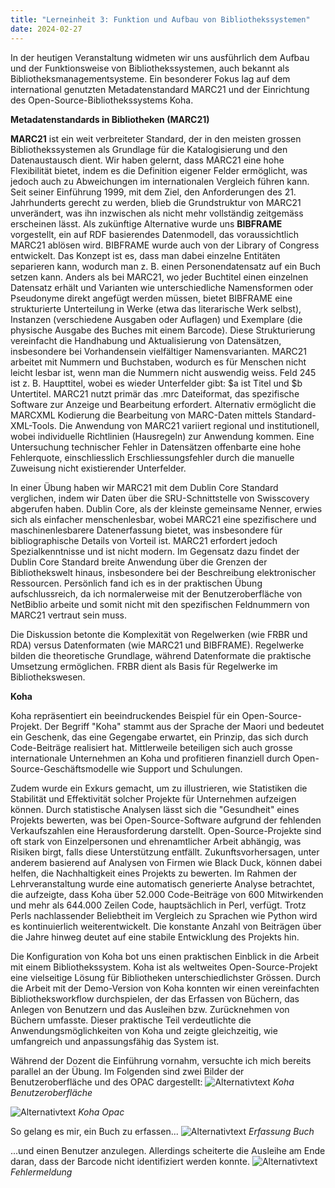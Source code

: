 ```yaml
---
title: "Lerneinheit 3: Funktion und Aufbau von Bibliothekssystemen"
date: 2024-02-27 
---
```

In der heutigen Veranstaltung widmeten wir uns ausführlich dem Aufbau und der Funktionsweise von Bibliothekssystemen, auch bekannt als Bibliotheksmanagementsysteme. Ein besonderer Fokus lag auf dem international genutzten Metadatenstandard MARC21 und der Einrichtung des Open-Source-Bibliothekssystems Koha.

**Metadatenstandards in Bibliotheken (MARC21)**

**MARC21** ist ein weit verbreiteter Standard, der in den meisten grossen Bibliothekssystemen als Grundlage für die Katalogisierung und den Datenaustausch dient. Wir haben gelernt, dass MARC21 eine hohe Flexibilität bietet, indem es die Definition eigener Felder ermöglicht, was jedoch auch zu Abweichungen im internationalen Vergleich führen kann. Seit seiner Einführung 1999, mit dem Ziel, den Anforderungen des 21. Jahrhunderts gerecht zu werden, blieb die Grundstruktur von MARC21 unverändert, was ihn inzwischen als nicht mehr vollständig zeitgemäss erscheinen lässt. Als zukünftige Alternative wurde uns **BIBFRAME** vorgestellt, ein auf RDF basierendes Datenmodell, das voraussichtlich MARC21 ablösen wird. BIBFRAME wurde auch von der Library of Congress entwickelt. Das Konzept ist es, dass man dabei einzelne Entitäten separieren kann, wodurch man z. B. einen Personendatensatz auf ein Buch setzen kann. Anders als bei MARC21, wo jeder Buchtitel einen einzelnen Datensatz erhält und Varianten wie unterschiedliche Namensformen oder Pseudonyme direkt angefügt werden müssen, bietet BIBFRAME eine strukturierte Unterteilung in Werke (etwa das literarische Werk selbst), Instanzen (verschiedene Ausgaben oder Auflagen) und Exemplare (die physische Ausgabe des Buches mit einem Barcode). Diese Strukturierung vereinfacht die Handhabung und Aktualisierung von Datensätzen, insbesondere bei Vorhandensein vielfältiger Namensvarianten. MARC21 arbeitet mit Nummern und Buchstaben, wodurch es für Menschen nicht leicht lesbar ist, wenn man die Nummern nicht auswendig weiss. Feld 245 ist z. B. Haupttitel, wobei es wieder Unterfelder gibt: $a ist Titel und $b Untertitel. MARC21 nutzt primär das .mrc Dateiformat, das spezifische Software zur Anzeige und Bearbeitung erfordert. Alternativ ermöglicht die MARCXML Kodierung die Bearbeitung von MARC-Daten mittels Standard-XML-Tools. Die Anwendung von MARC21 variiert regional und institutionell, wobei individuelle Richtlinien (Hausregeln) zur Anwendung kommen. Eine Untersuchung technischer Fehler in Datensätzen offenbarte eine hohe Fehlerquote, einschliesslich Erschliessungsfehler durch die manuelle Zuweisung nicht existierender Unterfelder.

In einer Übung haben wir MARC21 mit dem Dublin Core Standard verglichen, indem wir Daten über die SRU-Schnittstelle von Swisscovery abgerufen haben. Dublin Core, als der kleinste gemeinsame Nenner, erwies sich als einfacher menschenlesbar, wobei MARC21 eine spezifischere und maschinenlesbarere Datenerfassung bietet, was insbesondere für bibliographische Details von Vorteil ist. MARC21 erfordert jedoch Spezialkenntnisse und ist nicht modern. Im Gegensatz dazu findet der Dublin Core Standard breite Anwendung über die Grenzen der Bibliothekswelt hinaus, insbesondere bei der Beschreibung elektronischer Ressourcen. Persönlich fand ich es in der praktischen Übung aufschlussreich, da ich normalerweise mit der Benutzeroberfläche von NetBiblio arbeite und somit nicht mit den spezifischen Feldnummern von MARC21 vertraut sein muss.

Die Diskussion betonte die Komplexität von Regelwerken (wie FRBR und RDA) versus Datenformaten (wie MARC21 und BIBFRAME). Regelwerke bilden die theoretische Grundlage, während Datenformate die praktische Umsetzung ermöglichen. FRBR dient als Basis für Regelwerke im Bibliothekswesen.

**Koha**

Koha repräsentiert ein beeindruckendes Beispiel für ein Open-Source-Projekt. Der Begriff "Koha" stammt aus der Sprache der Maori und bedeutet ein Geschenk, das eine Gegengabe erwartet, ein Prinzip, das sich durch Code-Beiträge realisiert hat. Mittlerweile beteiligen sich auch grosse internationale Unternehmen an Koha und profitieren finanziell durch Open-Source-Geschäftsmodelle wie Support und Schulungen.

Zudem wurde ein Exkurs gemacht, um zu illustrieren, wie Statistiken die Stabilität und Effektivität solcher Projekte für Unternehmen aufzeigen können. Durch statistische Analysen lässt sich die "Gesundheit" eines Projekts bewerten, was bei Open-Source-Software aufgrund der fehlenden Verkaufszahlen eine Herausforderung darstellt. Open-Source-Projekte sind oft stark von Einzelpersonen und ehrenamtlicher Arbeit abhängig, was Risiken birgt, falls diese Unterstützung entfällt. Zukunftsvorhersagen, unter anderem basierend auf Analysen von Firmen wie Black Duck, können dabei helfen, die Nachhaltigkeit eines Projekts zu bewerten. Im Rahmen der Lehrveranstaltung wurde eine automatisch generierte Analyse betrachtet, die aufzeigte, dass Koha über 52.000 Code-Beiträge von 600 Mitwirkenden und mehr als 644.000 Zeilen Code, hauptsächlich in Perl, verfügt. Trotz Perls nachlassender Beliebtheit im Vergleich zu Sprachen wie Python wird es kontinuierlich weiterentwickelt. Die konstante Anzahl von Beiträgen über die Jahre hinweg deutet auf eine stabile Entwicklung des Projekts hin.

Die Konfiguration von Koha bot uns einen praktischen Einblick in die Arbeit mit einem Bibliothekssystem. Koha ist als weltweites Open-Source-Projekt eine vielseitige Lösung für Bibliotheken unterschiedlichster Grössen. Durch die Arbeit mit der Demo-Version von Koha konnten wir einen vereinfachten Bibliotheksworkflow durchspielen, der das Erfassen von Büchern, das Anlegen von Benutzern und das Ausleihen bzw. Zurücknehmen von Büchern umfasste. Dieser praktische Teil verdeutlichte die Anwendungsmöglichkeiten von Koha und zeigte gleichzeitig, wie umfangreich und anpassungsfähig das System ist.

Während der Dozent die Einführung vornahm, versuchte ich mich bereits parallel an der Übung. Im Folgenden sind zwei Bilder der Benutzeroberfläche und des OPAC dargestellt:
![Alternativtext](https://jonasbracchi.github.io/bain-lerntagebuch/images/dienstoberfläche.png)
*Koha Benutzeroberfläche*


![Alternativtext](https://jonasbracchi.github.io/bain-lerntagebuch/images/opac.png)
*Koha Opac*


So gelang es mir, ein Buch zu erfassen...
![Alternativtext](https://jonasbracchi.github.io/bain-lerntagebuch/images/titel.png)
*Erfassung Buch*


...und einen Benutzer anzulegen. Allerdings scheiterte die Ausleihe am Ende daran, dass der Barcode nicht identifiziert werden konnte.
![Alternativtext](https://jonasbracchi.github.io/bain-lerntagebuch/images/fehlermeldung.png)
*Fehlermeldung*

 

